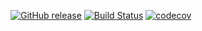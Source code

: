 [![GitHub release](https://img.shields.io/github/release/ekofedriyanto/java-command-pattern-example.svg)](https://github.com/ekofedriyanto/java-command-pattern-example/releases/latest) [![Build Status](https://travis-ci.org/ekofedriyanto/java-command-pattern-example.svg?branch=master)](https://travis-ci.org/ekofedriyanto/java-command-pattern-example)
[![codecov](https://codecov.io/gh/ekofedriyanto/java-command-pattern-example/branch/master/graph/badge.svg)](https://codecov.io/gh/ekofedriyanto/java-command-pattern-example)


